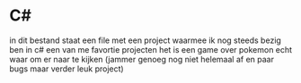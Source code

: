 # C#
in dit bestand staat een file met een project waarmee ik nog steeds bezig ben in c# een van me favortie projecten het is een game over pokemon echt waar om er naar te kijken (jammer genoeg nog niet helemaal af en paar bugs maar verder leuk project)

